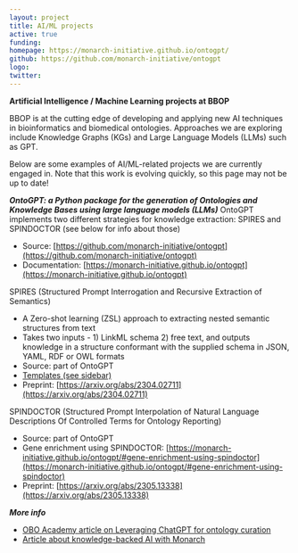 ```yaml
---
layout: project
title: AI/ML projects
active: true
funding: 
homepage: https://monarch-initiative.github.io/ontogpt/
github: https://github.com/monarch-initiative/ontogpt 
logo: 
twitter: 
---
```


**Artificial Intelligence / Machine Learning projects at BBOP**

BBOP is at the cutting edge of developing and applying new AI techniques in bioinformatics and biomedical ontologies.
Approaches we are exploring include Knowledge Graphs (KGs) and Large Language Models (LLMs) such as GPT.

Below are some examples of AI/ML-related projects we are currently engaged in.
Note that this work is evolving quickly, so this page may not be up to date!

***OntoGPT: a Python package for the generation of Ontologies and Knowledge Bases using large language models (LLMs)***
OntoGPT implements two different strategies for knowledge extraction: SPIRES and SPINDOCTOR (see below for info about those)
- Source: [https://github.com/monarch-initiative/ontogpt](https://github.com/monarch-initiative/ontogpt)
- Documentation: [https://monarch-initiative.github.io/ontogpt](https://monarch-initiative.github.io/ontogpt)

SPIRES (Structured Prompt Interrogation and Recursive Extraction of Semantics)
- A Zero-shot learning (ZSL) approach to extracting nested semantic structures from text
- Takes two inputs - 1) LinkML schema 2) free text, and outputs knowledge in a structure conformant with the supplied schema in JSON, YAML, RDF or OWL formats
- Source: part of OntoGPT
- [Templates (see sidebar)](https://monarch-initiative.github.io/ontogpt/core/)
- Preprint: [https://arxiv.org/abs/2304.02711](https://arxiv.org/abs/2304.02711)

SPINDOCTOR (Structured Prompt Interpolation of Natural Language Descriptions Of Controlled Terms for Ontology Reporting)
- Source: part of OntoGPT
- Gene enrichment using SPINDOCTOR: [https://monarch-initiative.github.io/ontogpt/#gene-enrichment-using-spindoctor](https://monarch-initiative.github.io/ontogpt/#gene-enrichment-using-spindoctor)
- Preprint: [https://arxiv.org/abs/2305.13338](https://arxiv.org/abs/2305.13338)

***More info***
- [OBO Academy article on Leveraging ChatGPT for ontology curation](https://oboacademy.github.io/obook/lesson/chatgpt-ontology-curation/)
- [Article about knowledge-backed AI with Monarch](https://monarchinit.medium.com/knowledge-backed-ai-with-monarch-a-match-made-in-heaven-a8296eec6b9f)
